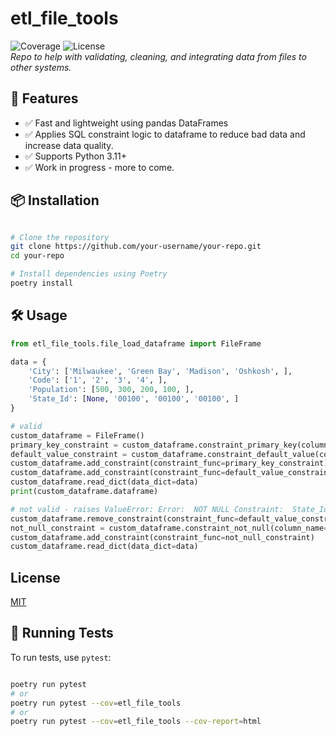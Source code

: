 # etl_file_tools
![Coverage](https://codecov.io/gh/mxjxc-developer/etl_file_tools/branch/main/graph/badge.svg)
![License](https://img.shields.io/badge/license-MIT-blue.svg)  
*Repo to help with validating, cleaning, and integrating data from files to other systems.*

## 🚀 Features
- ✅ Fast and lightweight using pandas DataFrames
- ✅ Applies SQL constraint logic to dataframe to reduce bad data and increase data quality.
- ✅ Supports Python 3.11+
- ✅ Work in progress - more to come.

## 📦 Installation
```bash

# Clone the repository
git clone https://github.com/your-username/your-repo.git
cd your-repo

# Install dependencies using Poetry
poetry install
```
## 🛠️ Usage

```python
from etl_file_tools.file_load_dataframe import FileFrame

data = {
    'City': ['Milwaukee', 'Green Bay', 'Madison', 'Oshkosh', ],
    'Code': ['1', '2', '3', '4', ],
    'Population': [500, 300, 200, 100, ],
    'State_Id': [None, '00100', '00100', '00100', ]
}

# valid
custom_dataframe = FileFrame()
primary_key_constraint = custom_dataframe.constraint_primary_key(column_names=['City', 'Code'])
default_value_constraint = custom_dataframe.constraint_default_value(column_name='State_Id', default_value='00100')
custom_dataframe.add_constraint(constraint_func=primary_key_constraint)
custom_dataframe.add_constraint(constraint_func=default_value_constraint)
custom_dataframe.read_dict(data_dict=data)
print(custom_dataframe.dataframe)

# not valid - raises ValueError: Error:  NOT NULL Constraint:  State_Id cannot have null values.
custom_dataframe.remove_constraint(constraint_func=default_value_constraint)
not_null_constraint = custom_dataframe.constraint_not_null(column_name='State_Id')
custom_dataframe.add_constraint(constraint_func=not_null_constraint)
custom_dataframe.read_dict(data_dict=data)
```
## License
[MIT](https://choosealicense.com/licenses/mit/)
## 🧪 Running Tests
To run tests, use `pytest`:
```bash

poetry run pytest
# or
poetry run pytest --cov=etl_file_tools
# or
poetry run pytest --cov=etl_file_tools --cov-report=html
```